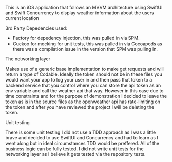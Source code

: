 This is an iOS application that follows an MVVM architecture using SwiftUI and Swift Concurrency to display weather information about the users current location

3rd Party Depedencies used:

* Factory for depedency injection, this was pulled in via SPM.
* Cuckoo for mocking for unit tests, this was pulled in via Cocoapods as there was a compilation issue in the version that SPM was pulling in.

The networking layer

Makes use  of a generic base implementation to make get requests and will return a type of Codable. Ideally the token should not be in these files you would want your app to log your user in and then pass that token to a backend service that you control where you can store the api token as an env variable and call the weather api that way. However in this case due to time constraints and for the purpose of demonstration I decided to leave the token as is in the source files as the openweather api has rate-limiting on the token and after you have reviewed the project I will be deleting the token.

Unit testing

There is some unit testing I did not use a TDD approach as I was a little brave and decided to use SwiftUI and Concurrency and had to learn as I went along but in ideal circumstances TDD would be preffered. All of the business logic can be fully tested. I did not write unit tests for the networking layer as I believe it gets tested via the repository tests.
